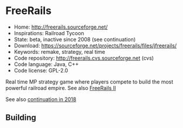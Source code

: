 # FreeRails

- Home: http://freerails.sourceforge.net/
- Inspirations: Railroad Tycoon
- State: beta, inactive since 2008 (see continuation)
- Download: https://sourceforge.net/projects/freerails/files/jfreerails/
- Keywords: remake, strategy, real time
- Code repository: http://freerails.cvs.sourceforge.net (cvs)
- Code language: Java, C++
- Code license: GPL-2.0

Real time MP strategy game where players compete to build the most powerful railroad empire.
See also [FreeRails II](http://freerails2.sourceforge.net/)

See also [continuation in 2018](https://github.com/Trilarion/freerails)

## Building
